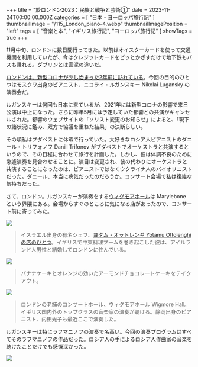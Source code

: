 +++
title = "於ロンドン2023：民族と戦争と芸術①"
date = 2023-11-24T00:00:00.000Z
categories = [ "日本・ヨーロッパ旅行記" ]
thumbnailImage = "/115_London_piano-4.webp"
thumbnailImagePosition = "left"
tags = [ "音楽と本", "イギリス旅行記", "ヨーロッパ旅行記" ]
showTags = true
+++

11月中旬、ロンドンに数日間行ってきた。以前はオイスターカードを使って交通機関を利用していたが、今はクレジットカードをピッとかざすだけで地下鉄もバスも乗れる。ダブリンとは雲泥の違いだ。

<!--more-->

[ロンドンは、新型コロナが少し治まった2年前に訪れている](https://www.riastra.com/2021/11/%E3%82%A4%E3%83%B3%E3%82%B0%E3%83%A9%E3%83%B3%E3%83%89%E6%97%85%E8%A1%8C%E8%A8%98-%E3%83%AD%E3%83%B3%E3%83%89%E3%83%B3%E3%81%A7%E3%82%A2%E3%83%BC%E3%83%88%E4%B8%89%E6%98%A7%E3%83%90%E3%83%AC%E3%82%A8%E3%82%82/)。今回の目的のひとつはモスクワ出身のピアニスト、ニコライ・ルガンスキー Nikolai Lugansky の演奏会だ。

ルガンスキーは何回も日本に来ているが、2021年には新型コロナの影響で来日公演は中止になった。さらに昨年5月には予定していた都響との共演がキャンセルされた。都響のウェブサイトの「ソリスト変更のお知らせ」によると、「現下の諸状況に鑑み、双方で協議を重ねた結果」の決断らしい。

その頃私はブダペストに休暇で行っていた。大好きなロシア人ピアニストのダニール・トリフォノフ Daniil Trifonov がブダペストでオーケストラと共演するというので、その日程に合わせて旅行を計画した。しかし、彼は体調不良のために急遽演奏を見合わせることに。演目は変更され、彼の代わりにオーケストラと共演することになったのは、ピアニストではなくウクライナ人のバイオリニストだった。ダニール、本当に病気だったのだろうか。コンサート会場で私は複雑な気持ちだった。

さて、ロンドン。ルガンスキーが演奏をする[ウィグモアホール](https://www.wigmore-hall.org.uk/)は Marylebone という界隈にある。会場からすぐのところに気になる店があったので、コンサート前に寄ってみた。

![](/115_London_piano-2.webp)

> イスラエル出身の有名シェフ、[ヨタム・オットレンギ Yotamu Ottolenghi の店のひとつ](https://ottolenghi.co.uk/restaurants)。イギリスで中東料理ブームを巻き起こした彼は、アイルランド人男性と結婚してロンドンに住んでいる。

![](/115_London_piano-1.webp)

> バナナケーキとオレンジの効いたアーモンドチョコレートケーキをテイクアウト。

![](/115_London_piano-3.webp)

> ロンドンの老舗のコンサートホール、ウィグモアホール Wigmore Hall。イギリス国内外のトップクラスの音楽家の演奏が聴ける。静岡出身のピアニスト、内田光子も最近ここで演奏した。

ルガンスキーは特にラフマニノフの演奏で名高い。今回の演奏プログラムはすべてそのラフマニノフの作品だった。ロシア人の手によるロシア人作曲家の音楽を聴けたことだけでも感慨深かった。

![](/115_London_piano-4.webp)
